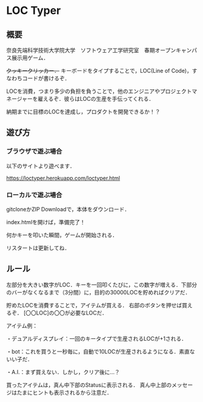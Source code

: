 # LOC Typer
## 概要
奈良先端科学技術大学院大学　ソフトウェア工学研究室　春期オープンキャンパス展示用ゲーム．

~~クッキークリッカー．~~
キーボードをタイプすることで，LOC(Line of Code)，すなわちコードが書けるぞ．

LOCを消費，つまり多少の負担を負うことで，他のエンジニアやプロジェクトマネージャーを雇えるぞ．彼らはLOCの生産を手伝ってくれる．

納期までに目標のLOCを達成し，プロダクトを開発できるか！？

## 遊び方
### ブラウザで遊ぶ場合
以下のサイトより遊べます．

https://loctyper.herokuapp.com/loctyper.html

### ローカルで遊ぶ場合
gitcloneかZIP Downloadで，本体をダウンロード．

index.htmlを開けば，準備完了！

何かキーを叩いた瞬間，ゲームが開始される．

リスタートは更新してね．

## ルール
左部分を大きい数字がLOC．キーを一回叩くたびに，この数字が増える．下部分のバーがなくなるまで（3分間）に，目的の30000LOCを貯めればクリアだ．

貯めたLOCを消費することで，アイテムが買える．
右部のボタンを押せば買えるぞ．
[〇〇LOC]の〇〇が必要なLOCだ．


アイテム例：

・デュアルディスプレイ：一回のキータイプで生産されるLOCが+1される．

・bot：これを買うと一秒毎に，自動で10LOCが生産されるようになる．素直ないい子だ．

・A.I.：まず買えない．しかし，クリア後に…？

買ったアイテムは，真ん中下部のStatusに表示される．
真ん中上部のメッセージはたまにヒントも表示されるから注意だ．
